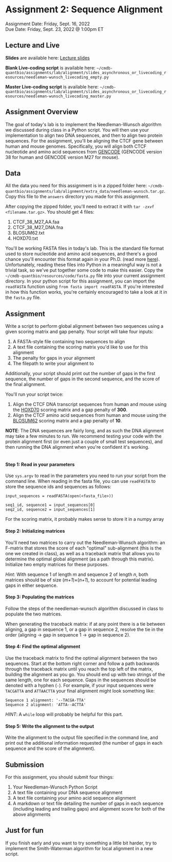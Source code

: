 # Assignment 2: Sequence Alignment
Assignment Date: Friday, Sept. 16, 2022 <br>
Due Date: Friday, Sept. 23, 2022 @ 1:00pm ET <br>

## Lecture and Live

**Slides** are available here: [Lecture slides](https://docs.google.com/presentation/d/1IRm-2vsaJLWN2YV0us_UHHwVVDEfrvXu8zW-9zc0Jec/edit?usp=sharing)

**Blank Live-coding script** is available here: `~/cmdb-quantbio/assignments/lab/alignment/slides_asynchronous_or_livecoding_resources/needleman-wunsch_livecoding_empty.py`

**Master Live-coding script** is available here: `~/cmdb-quantbio/assignments/lab/alignment/slides_asynchronous_or_livecoding_resources/needleman-wunsch_livecoding_master.py`


## Assignment Overview

The goal of today's lab is to implement the Needleman-Wunsch algorithm we discussed during class in a Python script. You will then use your implementation to align two DNA sequences, and then to align two protein sequences. For the assignment, you'll be aligning the CTCF gene between human and mouse genomes. Specifically, you will align both CTCF nucleotide and amino acid sequences from [GENCODE](https://www.gencodegenes.org/) (GENCODE version 38 for human and GENCODE version M27 for mouse).

## Data

All the data you need for this assignment is in a zipped folder here: `~/cmdb-quantbio/assignments/lab/alignment/extra_data/needleman-wunsch.tar.gz`. Copy this file to the `answers` directory you made for this assignment.

After copying the zipped folder, you'll need to extract it with `tar -zxvf <filename.tar.gz>`. You should get 4 files:
1. CTCF_38_M27_AA.faa
2. CTCF_38_M27_DNA.fna
3. BLOSUM62.txt
4. HOXD70.txt

You'll be working FASTA files in today's lab. This is the standard file format used to store nucleotide and amino acid sequences, and there's a good chance you'll encounter this format again in your Ph.D. (read more [here](https://blast.ncbi.nlm.nih.gov/Blast.cgi?CMD=Web&PAGE_TYPE=BlastDocs&DOC_TYPE=BlastHelp)). Unfortunately, reading these files into Python in a meaningful way is not a trivial task, so we've put together some code to make this easier. Copy the `~/cmdb-quantbio/resources/code/fasta.py` file into your current assignment directory. In your python script for this assignment, you can import the `readFASTA`  function using `from fasta import readFASTA`. If you're interested in how this function works, you're certainly encouraged to take a look at it in the `fasta.py` file.

## Assignment

Write a script to perform global alignment between two sequences using a given scoring matrix and gap penalty. Your script will take four inputs:
1. A FASTA-style file containing two sequences to align
2. A text file containing the scoring matrix you'd like to use for this alignment
3. The penalty for gaps in your alignment
4. The filepath to write your alignment to

Additionally, your script should print out the number of gaps in the first sequence, the number of gaps in the second sequence, and the score of the final alignment.

You'll run your script twice:
1. Align the CTCF DNA transcript sequences from human and mouse using the [HOXD70](https://pubmed.ncbi.nlm.nih.gov/11928468/) scoring matrix and a gap penalty of **300**.
2. Align the CTCF amino acid sequences from human and mouse using the [BLOSUM62](https://www.pnas.org/content/89/22/10915) scoring matrix and a gap penalty of **10**.

**NOTE**: The DNA sequences are fairly long, and as such the DNA alignment may take a few minutes to run. We recommend testing your code with the protein alignment first (or even just a couple of small test sequences), and then running the DNA alignment when you're confident it's working.<br><br>

#### Step 1: Read in your parameters

Use `sys.argv` to read in the parameters you need to run your script from the command line. When reading in the fasta file, you can use `readFASTA` to store the sequence ids and sequences as follows:

```
input_sequences = readFASTA(open(<fasta_file>))

seq1_id, sequence1 = input_sequences[0]
seq2_id, sequence2 = input_sequences[1]
```

For the scoring matrix, it probably makes sense to store it in a numpy array

#### Step 2: Initializing matrices

You'll need two matrices to carry out the Needleman-Wunsch algorithm: an F-matrix that stores the score of each "optimal" sub-alignment (this is the one we created in class), as well as a traceback matrix that allows you to determine the optimal global alignment (as a path through this matrix). Initialize two empty matrices for these purposes.

*Hint*: With sequence 1 of length *m* and sequence 2 of length *n*, both matrices should be of size (*m+1*)×(*n+1*), to account for potential leading gaps in either sequence.

#### Step 3: Populating the matrices

Follow the steps of the needleman-wunsch algorithm discussed in class to populate the two matrices.

When generating the traceback matrix: if at any point there is a tie between aligning, a gap in sequence 1, or a gap in sequence 2, resolve the tie in the order (aligning -> gap in sequence 1 -> gap in sequence 2).

#### Step 4: Find the optimal alignment

Use the traceback matrix to find the optimal alignment between the two sequences. Start at the bottom right corner and follow a path backwards through the traceback matrix until you reach the top left of the matrix, building the alignment as you go. You should end up with two strings of the same length, one for each sequence. Gaps in the sequences should be denoted with a hyphen (`-`). For example, if your input sequences were `TACGATTA` and `ATTAACTTA` your final alignment might look something like:

```
Sequence 1 alignment: '--TACGA-TTA'
Sequence 2 alignment: 'ATTA--ACTTA'
```

*HINT*: A `while` loop will probably be helpful for this part.

#### Step 5: Write the alignment to the output

Write the alignment to the output file specified in the command line, and print out the additional information requested (the number of gaps in each sequence and the score of the  alignment).


## Submission

For this assignment, you should submit four things:
1. Your Needleman-Wunsch Python Script
2. A text file containing your DNA sequence alignment
3. A text file containing your amino acid sequence alignment
4. A markdown or text file detailing the number of gaps in each sequence (including leading and trailing gaps) and alignment score for both of the above alignments

## Just for fun

If you finish early and you want to try something a little bit harder, try to implement the Smith-Waterman algorithm for local alignment in a new script. 